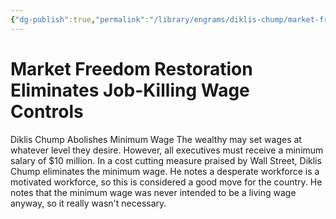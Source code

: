 ```yaml
---
{"dg-publish":true,"permalink":"/library/engrams/diklis-chump/market-freedom-restoration-eliminates-job-killing-wage-controls/","tags":["DC/Labor","DC/AS2"]}
---
```


# Market Freedom Restoration Eliminates Job-Killing Wage Controls
Diklis Chump Abolishes Minimum Wage
The wealthy may set wages at whatever level they desire.
However, all executives must receive a minimum salary of $10 million.
In a cost cutting measure praised by Wall Street, Diklis Chump eliminates the minimum wage.
He notes a desperate workforce is a motivated workforce, so this is considered a good move for the country.
He notes that the minimum wage was never intended to be a living wage anyway, so it really wasn't necessary.
